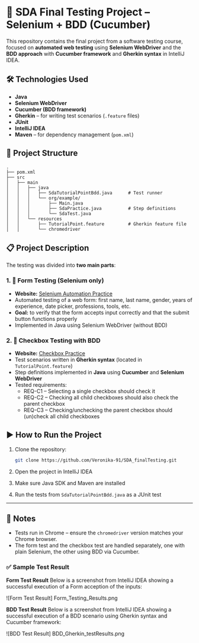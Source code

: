 
# 🧪 SDA Final Testing Project – Selenium + BDD (Cucumber)

This repository contains the final project from a software testing course, focused on **automated web testing** using **Selenium WebDriver** and the **BDD approach** with **Cucumber framework** and **Gherkin syntax** in IntelliJ IDEA.

## 🛠️ Technologies Used

- **Java**
- **Selenium WebDriver**
- **Cucumber (BDD framework)**
- **Gherkin** – for writing test scenarios (`.feature` files)
- **JUnit**
- **IntelliJ IDEA**
- **Maven** – for dependency management (`pom.xml`)

## 📁 Project Structure

```
.
├── pom.xml
├── src
│   ├── main
│   │   ├── java
│   │   │   ├── SdaTutorialPointBdd.java      # Test runner
│   │   │   └── org/example/
│   │   │       ├── Main.java
│   │   │       ├── SdaPractice.java          # Step definitions
│   │   │       └── SdaTest.java
│   │   └── resources
│   │       ├── TutorialPoint.feature         # Gherkin feature file
│   │       └── chromedriver
```

## 📋 Project Description

The testing was divided into **two main parts**:

### 1. 🔸 Form Testing (Selenium only)
- **Website:** [Selenium Automation Practice](https://www.tutorialspoint.com/selenium/practice/selenium_automation_practice.php)
- Automated testing of a web form: first name, last name, gender, years of experience, date picker, professions, tools, etc.
- **Goal:** to verify that the form accepts input correctly and that the submit button functions properly
- Implemented in Java using Selenium WebDriver (without BDD)

### 2. 🔸 Checkbox Testing with BDD
- **Website:** [Checkbox Practice](https://www.tutorialspoint.com/selenium/practice/check-box.php)
- Test scenarios written in **Gherkin syntax** (located in `TutorialPoint.feature`)
- Step definitions implemented in **Java** using **Cucumber** and **Selenium WebDriver**
- Tested requirements:
  - REQ-C1 – Selecting a single checkbox should check it
  - REQ-C2 – Checking all child checkboxes should also check the parent checkbox
  - REQ-C3 – Checking/unchecking the parent checkbox should (un)check all child checkboxes

## ▶️ How to Run the Project

1. Clone the repository:
   ```bash
   git clone https://github.com/Veronika-91/SDA_finalTesting.git
   ```

2. Open the project in IntelliJ IDEA

3. Make sure Java SDK and Maven are installed

4. Run the tests from `SdaTutorialPointBdd.java` as a JUnit test

---

## 📌 Notes

- Tests run in Chrome – ensure the `chromedriver` version matches your Chrome browser.
- The form test and the checkbox test are handled separately, one with plain Selenium, the other using BDD via Cucumber.

### ✅ Sample Test Result

**Form Test Result**
Below is a screenshot from IntelliJ IDEA showing a successful execution of a Form acception of the inputs:

![Form Test Result] Form_Testing_Results.png 

**BDD Test Result**
Below is a screenshot from IntelliJ IDEA showing a successful execution of a BDD scenario using Gherkin syntax and Cucumber framework:

![BDD Test Result] BDD_Gherkin_testResults.png 
